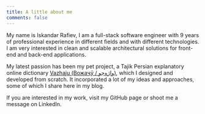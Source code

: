 ```yaml
---
title: A little about me
comments: false
---
```

My name is Iskandar Rafiev, I am a full-stack software engineer with 9 years of professional experience in different fields and with different technologies. I am very interested in clean and scalable architectural solutions for front-end and back-end applications.

My latest passion has been my pet project, a Tajik Persian explanatory online dictionary [Vazhaju (Вожаҷӯ / واژه‌جو)][1], which I designed and developed from scratch. It incorporated a lot of my ideas and approaches, some of which I share here in my blog.

If you are interested in my work, visit my GitHub page or shoot me a message on LinkedIn.

[1]: https://vazhaju.com
